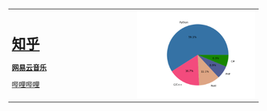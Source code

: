 <table>
    <tr>
        <td width="50%">
      
  # [知乎](https://www.zhihu.com/people/sgbyg)
  
  **[网易云音乐](https://music.163.com/#/user/home?id=513925609)**
  
  [哔哩哔哩](https://space.bilibili.com/348475171)
        </td>
        <td width="50%">
          <img src="image.jpg">
        </td>
    </tr>
</table>
